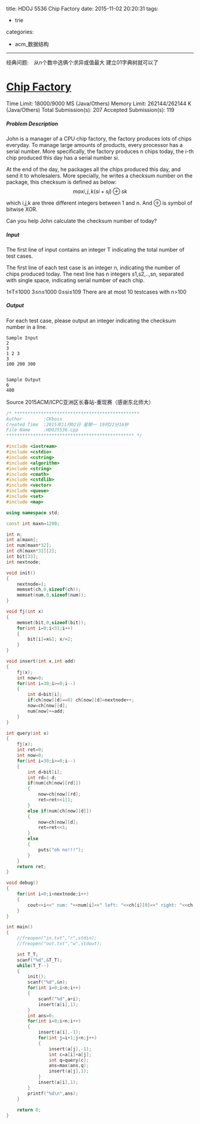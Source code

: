 title: HDOJ 5536 Chip Factory
date: 2015-11-02 20:20:31
tags:
- trie

categories:
- acm_数据结构

---

经典问题:　从n个数中选俩个求异或值最大
建立01字典树就可以了

# [Chip Factory](http://acm.hdu.edu.cn/showproblem.php?pid=5536)

Time Limit: 18000/9000 MS (Java/Others)    Memory Limit: 262144/262144 K (Java/Others)
Total Submission(s): 207    Accepted Submission(s): 119


##### Problem Description
John is a manager of a CPU chip factory, the factory produces lots of chips everyday. To manage large amounts of products, every processor has a serial number. More specifically, the factory produces n chips today, the i-th chip produced this day has a serial number si.

At the end of the day, he packages all the chips produced this day, and send it to wholesalers. More specially, he writes a checksum number on the package, this checksum is defined as below:
$$maxi,j,k(si+sj)⊕sk$$

which i,j,k are three different integers between 1 and n. And ⊕ is symbol of bitwise XOR.

Can you help John calculate the checksum number of today?


##### Input
The first line of input contains an integer T indicating the total number of test cases.

The first line of each test case is an integer n, indicating the number of chips produced today. The next line has n integers s1,s2,..,sn, separated with single space, indicating serial number of each chip.

1≤T≤1000
3≤n≤1000
0≤si≤109
There are at most 10 testcases with n>100
 

##### Output
For each test case, please output an integer indicating the checksum number in a line.

```
Sample Input
2
3
1 2 3
3
100 200 300
 

Sample Output
6
400
```

Source
2015ACM/ICPC亚洲区长春站-重现赛（感谢东北师大）

<!--more-->

```cpp
/* ***********************************************
Author        :CKboss
Created Time  :2015年11月02日 星期一 19时22分16秒
File Name     :HDOJ5536.cpp
************************************************ */

#include <iostream>
#include <cstdio>
#include <cstring>
#include <algorithm>
#include <string>
#include <cmath>
#include <cstdlib>
#include <vector>
#include <queue>
#include <set>
#include <map>

using namespace std;

const int maxn=1200;

int n;
int a[maxn];
int num[maxn*32];
int ch[maxn*31][2];
int bit[33];
int nextnode;

void init()
{
    nextnode=1;
    memset(ch,0,sizeof(ch));
    memset(num,0,sizeof(num));
}

void fj(int x)
{
    memset(bit,0,sizeof(bit));
    for(int i=0;i<31;i++)
    {
        bit[i]=x&1; x/=2;
    }
}

void insert(int x,int add)
{
    fj(x);
    int now=0;
    for(int i=30;i>=0;i--)
    {
        int d=bit[i];
        if(ch[now][d]==0) ch[now][d]=nextnode++;
        now=ch[now][d];
        num[now]+=add;
    }
}

int query(int x)
{
    fj(x);
    int ret=0;
    int now=0;
    for(int i=30;i>=0;i--)
    {
        int d=bit[i];
        int rd=1-d;
        if(num[ch[now][rd]]) 
        {
            now=ch[now][rd];
            ret=ret<<1|1;
        }
        else if(num[ch[now][d]]) 
        {
            now=ch[now][d];
            ret=ret<<1;
        }
        else
        {
            puts("oh no!!!");
        }
    }
    return ret;
}

void debug()
{
    for(int i=0;i<nextnode;i++)
    {
        cout<<i<<" num: "<<num[i]<<" left: "<<ch[i][0]<<" right: "<<ch[i][1]<<endl;
    }
}

int main()
{
    //freopen("in.txt","r",stdin);
    //freopen("out.txt","w",stdout);

    int T_T;
    scanf("%d",&T_T);
    while(T_T--)
    {
        init();
        scanf("%d",&n);
        for(int i=0;i<n;i++) 
        {
            scanf("%d",a+i);
            insert(a[i],1);
        }
        int ans=0;
        for(int i=0;i<n;i++)
        {
            insert(a[i],-1);
            for(int j=i+1;j<n;j++)
            {
                insert(a[j],-1);
                int c=a[i]+a[j];
                int q=query(c);
                ans=max(ans,q);
                insert(a[j],1);
            }
            insert(a[i],1);
        }
        printf("%d\n",ans);
    }
    
    return 0;
}
```
